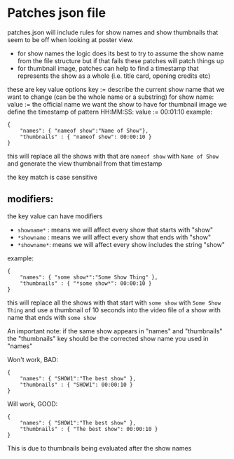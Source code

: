 # Patches json file
patches.json will include rules for show names and show thumbnails that seem to be off when 
looking at poster view.
- for show names the logic does its best to try to assume the show name from the file structure but if that  fails these patches will patch things up
- for thumbnail image, patches can help to find a timestamp that represents the show as a whole (i.e. title card, opening credits etc)

these are key value options
key := describe the current show name that we want to change (can be the whole name or a substring)
for show name:
value := the official name we want the show to have
for thumbnail image we define the timestamp of pattern HH:MM:SS:
value := 00:01:10 
example:
```
{
    "names": { "nameof show":"Name of Show"},
    "thumbnails" : { "nameof show": 00:00:10 }
}
```
this will replace all the shows with that are `nameof show` with `Name of Show`
and generate the view thumbnail from that timestamp

the key match is case sensitive

## modifiers:

the key value can have modifiers
- `showname*` : means we will affect every show that starts with "show"
- `*showname` : means we will affect every show that ends with "show"
- `*showname*`: means we will affect every show includes the string "show"

example:

```
{
    "names": { "some show*":"Some Show Thing" },
    "thumbnails" : { "*some show*": 00:00:10 }
}
```
this will replace all the shows with that start with `some show` with `Some Show Thing`
and use a thumbnail of 10 seconds into the video file of a show with name that ends with `some show`

An important note: if the same show appears in "names" and "thumbnails" the "thumbnails" key should
be the corrected show name you used in "names"

Won't work, BAD:
```
{
    "names": { "SHOW1":"The best show" },
    "thumbnails" : { "SHOW1": 00:00:10 }
}
```

Will work, GOOD:
```
{
    "names": { "SHOW1":"The best show" },
    "thumbnails" : { "The best show": 00:00:10 }
}
```

This is due to thumbnails being evaluated after the show names
